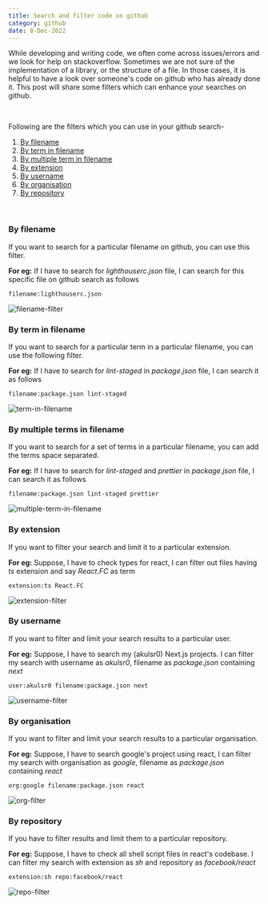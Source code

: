```yaml
---
title: Search and filter code on github
category: github
date: 8-Dec-2022
---
```


While developing and writing code, we often come across issues/errors and we look for help on stackoverflow. Sometimes we are not sure of the implementation of a library, or the structure of a file. In those cases, it is helpful to have a look over someone's code on github who has already done it. This post will share some filters which can enhance your searches on github.

<br>

Following are the filters which you can use in your github search-

1. [By filename](#by-filename)
2. [By term in filename](#by-term-in-filename)
3. [By multiple term in filename](#by-multiple-terms-in-filename)
4. [By extension](#by-extension)
5. [By username](#by-username)
6. [By organisation](#by-organisation)
7. [By repository](#by-repository)

<br>

### By filename

If you want to search for a particular filename on github, you can use this filter.

**For eg:** If I have to search for *lighthouserc.json* file, I can search for this specific file on github search as follows

```text
filename:lighthouserc.json
```

<img class='dev-tip-img' src='https://user-images.githubusercontent.com/43666833/206242031-4246deac-19a5-44ab-8f41-f1950fdbdd49.png' alt='filename-filter' >

<br>

### By term in filename

If you want to search for a particular term in a particular filename, you can use the following filter.

**For eg:** If I have to search for *lint-staged* in *package.json* file, I can search it as follows

```text
filename:package.json lint-staged
```

<img class='dev-tip-img' src='https://user-images.githubusercontent.com/43666833/206245921-fc1a58b3-4374-45c0-9201-cc299a8569e4.png' alt='term-in-filename' >

<br>

### By multiple terms in filename

If you want to search for a set of terms in a particular filename, you can add the terms space separated.

**For eg:** If I have to search for *lint-staged* and *prettier* in *package.json* file, I can search it as follows

```text
filename:package.json lint-staged prettier
```

<img class='dev-tip-img' src='https://user-images.githubusercontent.com/43666833/206247783-7e2827b8-4e66-479a-8d0e-4573bea684d7.png' alt='multiple-term-in-filename' >

<br>

### By extension

If you want to filter your search and limit it to a particular extension.

**For eg:** Suppose, I have to check types for react, I can filter out files having *ts* extension and say *React.FC* as term

```text
extension:ts React.FC
```

<img class='dev-tip-img' src='https://user-images.githubusercontent.com/43666833/206272868-5e74e1a2-34c0-46ab-acd6-0a9786605391.png' alt='extension-filter' >

<br>

### By username

If you want to filter and limit your search results to a particular user.

**For eg:** Suppose, I have to search my (akulsr0) Next.js projects. I can filter my search with username as *akulsr0*, filename as *package.json* containing *next*

```text
user:akulsr0 filename:package.json next
```

<img class='dev-tip-img' src='https://user-images.githubusercontent.com/43666833/206269817-78ad0c44-bc87-48ea-84f3-56551bb2032d.png' alt='username-filter' >

<br>

### By organisation

If you want to filter and limit your search results to a particular organisation.

**For eg:** Suppose, I have to search google's project using react, I can filter my search with organisation as *google*, filename as *package.json* containing *react*

```text
org:google filename:package.json react
```

<img class='dev-tip-img' src='https://user-images.githubusercontent.com/43666833/206271325-f81fbaf6-93ae-4efc-9fb8-0a92457da1ec.png' alt='org-filter' >

<br>

### By repository

If you have to filter results and limit them to a particular repository.

**For eg:** Suppose, I have to check all shell script files in react's codebase. I can filter my search with extension as *sh* and repository as *facebook/react*

```text
extension:sh repo:facebook/react
```

<img class='dev-tip-img' src='https://user-images.githubusercontent.com/43666833/206273839-70af845b-834b-4efb-8301-e4b4aa10c2e9.png' alt='repo-filter' >